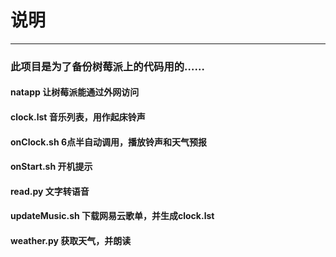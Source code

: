 # 说明
----

### 此项目是为了备份树莓派上的代码用的……

#### natapp 让树莓派能通过外网访问
#### clock.lst 音乐列表，用作起床铃声 
#### onClock.sh 6点半自动调用，播放铃声和天气预报
#### onStart.sh 开机提示
#### read.py 文字转语音
#### updateMusic.sh 下载网易云歌单，并生成clock.lst
#### weather.py 获取天气，并朗读
